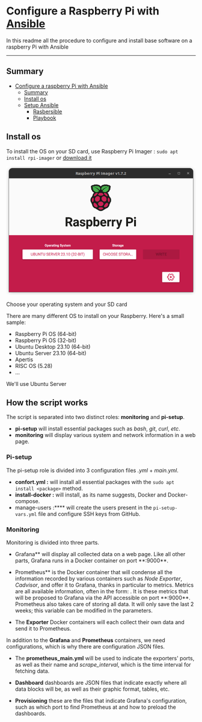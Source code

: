 # Configure a Raspberry Pi with [Ansible](https://www.ansible.com/)

In this readme all the procedure to configure and install base software on a raspberry Pi with Ansible

---

## Summary

-   [Configure a raspberry Pi with Ansible](#configure-a-raspberry-pi-with-ansible)
    -   [Summary](#summary)
    -   [Install os](#install-os)
    -   [Setup Ansible](#setup-ansible)
        -   [Rasbersible](#rasbersible)
        -   [Playbook](#playbook)

## Install os

To install the OS on your SD card, use Raspberry Pi Imager : `sudo apt install rpi-imager` or [download it](https://www.raspberrypi.com/software/)

![Raspberry Pi Imager](imager.png)

Choose your operating system and your SD card

There are many different OS to install on your Raspberry. Here's a small sample:

-   Raspberry Pi OS (64-bit)
-   Raspberry Pi OS (32-bit)
-   Ubuntu Desktop 23.10 (64-bit)
-   Ubuntu Server 23.10 (64-bit)
-   Apertis
-   RISC OS (5.28)
-   ...

We'll use Ubuntu Server

## How the script works

The script is separated into two distinct roles: **monitoring** and **pi-setup**.

-   **pi-setup** will install essential packages such as _bash_, _git_, _curl_, _etc_.
-   **monitoring** will display various system and network information in a web page.

### Pi-setup

The pi-setup role is divided into 3 configuration files _.yml_ + _main.yml_.

-   **confort.yml :** will install all essential packages with the `sudo apt install <package>` method.
-   **install-docker :** will install, as its name suggests, Docker and Docker-compose.
-   manage-users :\*\*\*\* will create the users present in the `pi-setup-vars.yml` file and configure SSH keys from GitHub.

### Monitoring

Monitoring is divided into three parts.

-   Grafana** will display all collected data on a web page. Like all other parts, Grafana runs in a Docker container on port **:9000\*\*.

-   Prometheus** is the Docker container that will condense all the information recorded by various containers such as _Node Exporter_, _Cadvisor_, and offer it to Grafana, thanks in particular to metrics. Metrics are all available information, often in the form: **<exporter initial><metric name>**. It is these metrics that will be proposed to Grafana via the API accessible on port **:9000\*\*. Prometheus also takes care of storing all data. It will only save the last 2 weeks; this variable can be modified in the parameters.

-   The **Exporter** Docker containers will each collect their own data and send it to Prometheus.

In addition to the **Grafana** and **Prometheus** containers, we need configurations, which is why there are configuration JSON files.

-   The **prometheus_main.yml** will be used to indicate the exporters' ports, as well as their name and _scrape_interval_, which is the time interval for fetching data.

-   **Dashboard** dashboards are JSON files that indicate exactly where all data blocks will be, as well as their graphic format, tables, etc.

-   **Provisioning** these are the files that indicate Grafana's configuration, such as which port to find Prometheus at and how to preload the dashboards.
